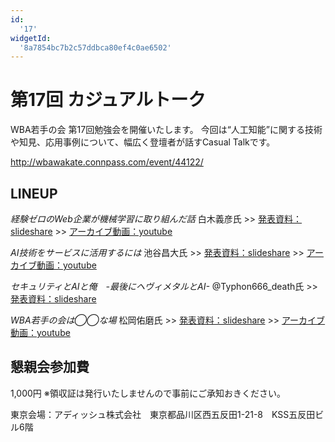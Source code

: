 ```yaml
---
id:
  '17'
widgetId:
  '8a7854bc7b2c57ddbca80ef4c0ae6502'
---
```


# 第17回 カジュアルトーク

WBA若手の会 第17回勉強会を開催いたします。
今回は“人工知能”に関する技術や知見、応用事例について、幅広く登壇者が話すCasual Talkです。

http://wbawakate.connpass.com/event/44122/

## LINEUP

_経験ゼロのWeb企業が機械学習に取り組んだ話_
白木義彦氏
&gt;&gt; [発表資料：slideshare](http://www.slideshare.net/shirakiya/web-67545440?ref=http://ainow.ai/2016/10/25/103446/)
&gt;&gt; [アーカイブ動画：youtube](https://www.youtube.com/watch?v=L4MzaXxffKI)

_AI技術をサービスに活用するには_
池谷昌大氏
&gt;&gt; [発表資料：slideshare](http://www.slideshare.net/masaoikeya/20161112-ai)
&gt;&gt; [アーカイブ動画：youtube](https://www.youtube.com/watch?v=rnCi5aUrjo4)

_セキュリティとAIと俺　-最後にヘヴィメタルとAI-_
@Typhon666_death氏
&gt;&gt; [発表資料：slideshare](http://www.slideshare.net/Typhon666_death/ai-ai-68756774)

_WBA若手の会は◯◯な場_
松岡佑磨氏
&gt;&gt; [発表資料：slideshare](http://www.slideshare.net/YumaMatsuoka/wbawba)
&gt;&gt; [アーカイブ動画：youtube](https://www.youtube.com/watch?v=k35Ys6-X8L4)

## 懇親会参加費
1,000円
※領収証は発行いたしませんので事前にご承知おきください。

東京会場：アディッシュ株式会社　東京都品川区西五反田1-21-8　KSS五反田ビル6階
